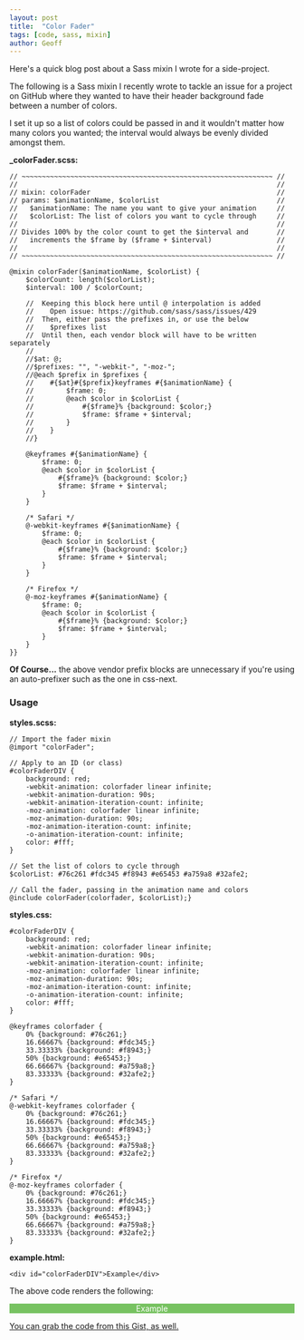 ```yaml
---
layout: post
title:  "Color Fader"
tags: [code, sass, mixin]
author: Geoff
---
```


Here's a quick blog post about a Sass mixin I wrote for a side-project.

<!--more-->

The following is a Sass mixin I recently wrote to tackle an issue for a project on GitHub where they wanted to have their header background fade between a number of colors.

I set it up so a list of colors could be passed in and it wouldn't matter how many colors you wanted; the interval would always be evenly divided amongst them.

**_colorFader.scss:**
<pre><code>// ~~~~~~~~~~~~~~~~~~~~~~~~~~~~~~~~~~~~~~~~~~~~~~~~~~~~~~~~~~~~~~ //
//                                                                //
// mixin: colorFader                                              //
// params: $animationName, $colorList                             //
//   $animationName: The name you want to give your animation     //
//   $colorList: The list of colors you want to cycle through     //
//                                                                //
// Divides 100% by the color count to get the $interval and       //
//   increments the $frame by ($frame + $interval)                //
//                                                                //
// ~~~~~~~~~~~~~~~~~~~~~~~~~~~~~~~~~~~~~~~~~~~~~~~~~~~~~~~~~~~~~~ //

@mixin colorFader($animationName, $colorList) {
    $colorCount: length($colorList);
    $interval: 100 / $colorCount;

    //  Keeping this block here until @ interpolation is added
    //    Open issue: https://github.com/sass/sass/issues/429
    //  Then, either pass the prefixes in, or use the below
    //    $prefixes list
    //  Until then, each vendor block will have to be written separately
    //
    //$at: @;
    //$prefixes: "", "-webkit-", "-moz-";
    //@each $prefix in $prefixes {
    //    #{$at}#{$prefix}keyframes #{$animationName} {
    //        $frame: 0;
    //        @each $color in $colorList {
    //            #{$frame}% {background: $color;}
    //            $frame: $frame + $interval;
    //        }
    //    }
    //}

    @keyframes #{$animationName} {
        $frame: 0;
        @each $color in $colorList {
            #{$frame}% {background: $color;}
            $frame: $frame + $interval;
        }
    }

    /* Safari */
    @-webkit-keyframes #{$animationName} {
        $frame: 0;
        @each $color in $colorList {
            #{$frame}% {background: $color;}
            $frame: $frame + $interval;
        }
    }

    /* Firefox */
    @-moz-keyframes #{$animationName} {
        $frame: 0;
        @each $color in $colorList {
            #{$frame}% {background: $color;}
            $frame: $frame + $interval;
        }
    }
}}</code></pre>

**Of Course...** the above vendor prefix blocks are unnecessary if you're using an auto-prefixer such as the one in css-next.

### Usage

**styles.scss:**
<pre><code>// Import the fader mixin
@import "colorFader";

// Apply to an ID (or class)
#colorFaderDIV {
    background: red;
    -webkit-animation: colorfader linear infinite;
    -webkit-animation-duration: 90s;
    -webkit-animation-iteration-count: infinite;
    -moz-animation: colorfader linear infinite;
    -moz-animation-duration: 90s;
    -moz-animation-iteration-count: infinite;
    -o-animation-iteration-count: infinite;
    color: #fff;
}

// Set the list of colors to cycle through
$colorList: #76c261 #fdc345 #f8943 #e65453 #a759a8 #32afe2;

// Call the fader, passing in the animation name and colors
@include colorFader(colorfader, $colorList);}</code></pre>

**styles.css:**
<pre><code>#colorFaderDIV {
    background: red;
    -webkit-animation: colorfader linear infinite;
    -webkit-animation-duration: 90s;
    -webkit-animation-iteration-count: infinite;
    -moz-animation: colorfader linear infinite;
    -moz-animation-duration: 90s;
    -moz-animation-iteration-count: infinite;
    -o-animation-iteration-count: infinite;
    color: #fff;
}

@keyframes colorfader {
    0% {background: #76c261;}
    16.66667% {background: #fdc345;}
    33.33333% {background: #f8943;}
    50% {background: #e65453;}
    66.66667% {background: #a759a8;}
    83.33333% {background: #32afe2;}
}

/* Safari */
@-webkit-keyframes colorfader {
    0% {background: #76c261;}
    16.66667% {background: #fdc345;}
    33.33333% {background: #f8943;}
    50% {background: #e65453;}
    66.66667% {background: #a759a8;}
    83.33333% {background: #32afe2;}
}

/* Firefox */
@-moz-keyframes colorfader {
    0% {background: #76c261;}
    16.66667% {background: #fdc345;}
    33.33333% {background: #f8943;}
    50% {background: #e65453;}
    66.66667% {background: #a759a8;}
    83.33333% {background: #32afe2;}
}</code></pre>

**example.html:**

<pre><code>&lt;div id="colorFaderDIV"&gt;Example&lt;/div&gt;</code></pre>

The above code renders the following:
<style>
#colorFaderDIV
{
    width: 100%;
    background: #76c261;
    -webkit-animation: colorfader linear infinite;
    -webkit-animation-duration: 90s;
    -webkit-animation-iteration-count: infinite;
    -moz-animation: colorfader linear infinite;
    -moz-animation-duration: 90s;
    -moz-animation-iteration-count: infinite;
    -o-animation-iteration-count: infinite;
    color: #fff;
    text-align: center;
}
@keyframes colorfader {
    0% {background: #76c261;}
    16.66667% {background: #fdc345;}
    33.33333% {background: #f8943;}
    50% {background: #e65453;}
    66.66667% {background: #a759a8;}
    83.33333% {background: #32afe2;}
}

/* Safari */
@-webkit-keyframes colorfader {
    0% {background: #76c261;}
    16.66667% {background: #fdc345;}
    33.33333% {background: #f8943;}
    50% {background: #e65453;}
    66.66667% {background: #a759a8;}
    83.33333% {background: #32afe2;}
}

/* Firefox */
@-moz-keyframes colorfader {
    0% {background: #76c261;}
    16.66667% {background: #fdc345;}
    33.33333% {background: #f8943;}
    50% {background: #e65453;}
    66.66667% {background: #a759a8;}
    83.33333% {background: #32afe2;}
}
</style>
<div id="colorFaderDIV">Example</div>

[You can grab the code from this Gist, as well.](https://gist.github.com/GeoffFoley/78b92f3a32cba5ad5d714e870c24d3ce)